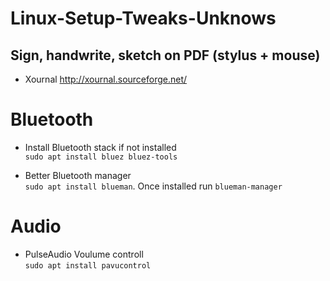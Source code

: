 # Linux-Setup-Tweaks-Unknows


## Sign, handwrite, sketch on PDF (stylus + mouse)
* Xournal http://xournal.sourceforge.net/


# Bluetooth
* Install Bluetooth stack if not installed  
`sudo apt install bluez bluez-tools`

* Better Bluetooth manager  
`sudo apt install blueman`. Once installed run `blueman-manager`

# Audio
* PulseAudio Voulume controll  
`sudo apt install pavucontrol`

